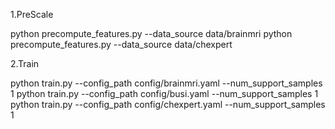 1.PreScale

python precompute_features.py --data_source data/brainmri
python precompute_features.py --data_source data/chexpert

2.Train

python train.py --config_path config/brainmri.yaml --num_support_samples 1
python train.py --config_path config/busi.yaml --num_support_samples 1
python train.py --config_path config/chexpert.yaml --num_support_samples 1